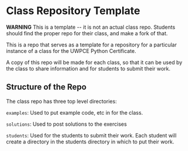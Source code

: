 # Class Repository Template

**WARNING** This is a template -- it is not an actual class repo. Students should find the proper repo for their class, and make a fork of that.

This is a repo that serves as a template for a repository for a particular
instance of a class for the UWPCE Python Certificate.

A copy of this repo will be made for each class, so that it can be used by the class to share information and for students to submit their work.

## Structure of the Repo

The class repo has three top level directories:

`examples`: Used to put example code, etc in for the class.

`solutions`: Used to post solutions to the exercises

`students`: Used for the students to submit their work. Each student will create a directory in the students directory in which to put their work.


